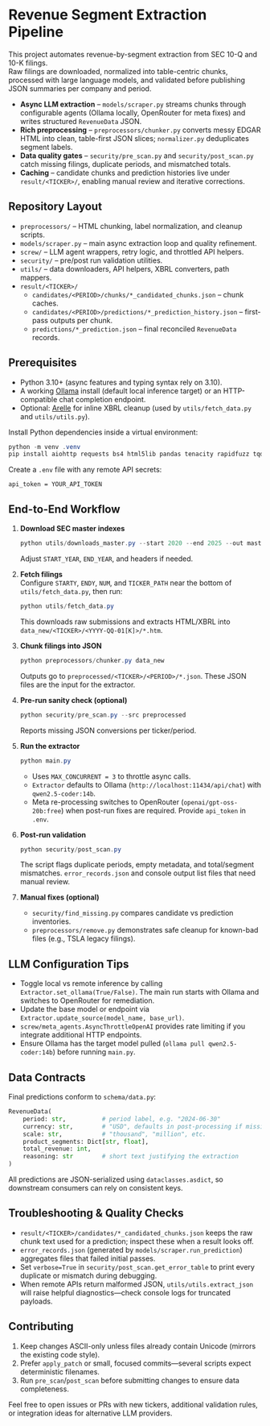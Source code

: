 # Revenue Segment Extraction Pipeline

This project automates revenue-by-segment extraction from SEC 10-Q and 10-K filings.  
Raw filings are downloaded, normalized into table-centric chunks, processed with large language models, and validated before publishing JSON summaries per company and period.

- **Async LLM extraction** – `models/scraper.py` streams chunks through configurable agents (Ollama locally, OpenRouter for meta fixes) and writes structured `RevenueData` JSON.
- **Rich preprocessing** – `preprocessors/chunker.py` converts messy EDGAR HTML into clean, table-first JSON slices; `normalizer.py` deduplicates segment labels.
- **Data quality gates** – `security/pre_scan.py` and `security/post_scan.py` catch missing filings, duplicate periods, and mismatched totals.
- **Caching** – candidate chunks and prediction histories live under `result/<TICKER>/`, enabling manual review and iterative corrections.

## Repository Layout

- `preprocessors/` – HTML chunking, label normalization, and cleanup scripts.
- `models/scraper.py` – main async extraction loop and quality refinement.
- `screw/` – LLM agent wrappers, retry logic, and throttled API helpers.
- `security/` – pre/post run validation utilities.
- `utils/` – data downloaders, API helpers, XBRL converters, path mappers.
- `result/<TICKER>/`  
  - `candidates/<PERIOD>/chunks/*_candidated_chunks.json` – chunk caches.  
  - `candidates/<PERIOD>/predictions/*_prediction_history.json` – first-pass outputs per chunk.  
  - `predictions/*_prediction.json` – final reconciled `RevenueData` records.

## Prerequisites

- Python 3.10+ (async features and typing syntax rely on 3.10).
- A working [Ollama](https://ollama.com/) install (default local inference target) or an HTTP-compatible chat completion endpoint.
- Optional: [Arelle](https://arelle.org) for inline XBRL cleanup (used by `utils/fetch_data.py` and `utils/utils.py`).

Install Python dependencies inside a virtual environment:

```powershell
python -m venv .venv
pip install aiohttp requests bs4 html5lib pandas tenacity rapidfuzz tqdm click python-dotenv json5 arelle
```

Create a `.env` file with any remote API secrets:
```text
api_token = YOUR_API_TOKEN
```

## End-to-End Workflow

1. **Download SEC master indexes**  
   ```powershell
   python utils/downloads_master.py --start 2020 --end 2025 --out master_files
   ```
   Adjust `START_YEAR`, `END_YEAR`, and headers if needed.

2. **Fetch filings**  
   Configure `STARTY`, `ENDY`, `NUM`, and `TICKER_PATH` near the bottom of `utils/fetch_data.py`, then run:
   ```powershell
   python utils/fetch_data.py
   ```
   This downloads raw submissions and extracts HTML/XBRL into `data_new/<TICKER>/<YYYY-QQ-01[K]>/*.htm`.

3. **Chunk filings into JSON**  
   ```powershell
   python preprocessors/chunker.py data_new
   ```
   Outputs go to `preprocessed/<TICKER>/<PERIOD>/*.json`. These JSON files are the input for the extractor.

4. **Pre-run sanity check (optional)**  
   ```powershell
   python security/pre_scan.py --src preprocessed
   ```
   Reports missing JSON conversions per ticker/period.

5. **Run the extractor**  
   ```powershell
   python main.py
   ```
   - Uses `MAX_CONCURRENT = 3` to throttle async calls.
   - `Extractor` defaults to Ollama (`http://localhost:11434/api/chat`) with `qwen2.5-coder:14b`.
   - Meta re-processing switches to OpenRouter (`openai/gpt-oss-20b:free`) when post-run fixes are required. Provide `api_token` in `.env`.

6. **Post-run validation**  
   ```powershell
   python security/post_scan.py
   ```
   The script flags duplicate periods, empty metadata, and total/segment mismatches. `error_records.json` and console output list files that need manual review.

7. **Manual fixes (optional)**  
   - `security/find_missing.py` compares candidate vs prediction inventories.
   - `preprocessors/remove.py` demonstrates safe cleanup for known-bad files (e.g., TSLA legacy filings).

## LLM Configuration Tips

- Toggle local vs remote inference by calling `Extractor.set_ollama(True/False)`. The main run starts with Ollama and switches to OpenRouter for remediation.
- Update the base model or endpoint via `Extractor.update_source(model_name, base_url)`.
- `screw/meta_agents.AsyncThrottleOpenAI` provides rate limiting if you integrate additional HTTP endpoints.
- Ensure Ollama has the target model pulled (`ollama pull qwen2.5-coder:14b`) before running `main.py`.

## Data Contracts

Final predictions conform to `schema/data.py`:

```python
RevenueData(
    period: str,          # period label, e.g. "2024-06-30"
    currency: str,        # "USD", defaults in post-processing if missing
    scale: str,           # "thousand", "million", etc.
    product_segments: Dict[str, float],
    total_revenue: int,
    reasoning: str        # short text justifying the extraction
)
```

All predictions are JSON-serialized using `dataclasses.asdict`, so downstream consumers can rely on consistent keys.

## Troubleshooting & Quality Checks

- `result/<TICKER>/candidates/*_candidated_chunks.json` keeps the raw chunk text used for a prediction; inspect these when a result looks off.
- `error_records.json` (generated by `models/scraper.run_prediction`) aggregates files that failed initial passes.
- Set `verbose=True` in `security/post_scan.get_error_table` to print every duplicate or mismatch during debugging.
- When remote APIs return malformed JSON, `utils/utils.extract_json` will raise helpful diagnostics—check console logs for truncated payloads.

## Contributing

1. Keep changes ASCII-only unless files already contain Unicode (mirrors the existing code style).
2. Prefer `apply_patch` or small, focused commits—several scripts expect deterministic filenames.
3. Run `pre_scan`/`post_scan` before submitting changes to ensure data completeness.

Feel free to open issues or PRs with new tickers, additional validation rules, or integration ideas for alternative LLM providers.
